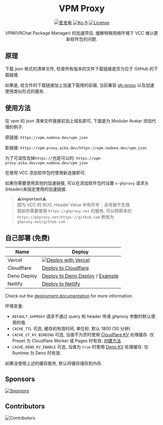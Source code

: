 <div align="center">

# VPM Proxy

[![爱发电](https://img.shields.io/badge/dynamic/json?url=https%3A%2F%2Fafdian.net%2Fapi%2Fuser%2Fget-profile%3Fuser_id%3D75e549844b5111ed8df552540025c377&query=%24.data.user.name&label=%E7%88%B1%E5%8F%91%E7%94%B5&color=%23946ce6)](https://afdian.net/a/gizmo)
[![Ko-fi](https://img.shields.io/badge/Ko--fi-%E2%9D%A4%EF%B8%8F-blue?logo=kofi&color=%23fff)](https://ko-fi.com/gizmo_)
[![License](https://img.shields.io/github/license/gizmo-ds/vpm-proxy.svg)](./LICENSE)

VPM(VRChat Package Manager) 的加速项目, 缓解<span title="🤡">特殊网络环境</span>下 VCC 难以更新软件包的问题.

</div>

## 原理

下载 json 格式的清单文件, 检查所有版本的文件下载链接是否为位于 GitHub 的下载链接.

如果是, 给文件的下载链接加上加速下载用的前缀, 当前兼容 [gh-proxy](https://github.com/hunshcn/gh-proxy) 以及加速使用类似形式的服务.

## 使用方法

在 vpm 的 json 清单文件链接前加上域名即可, 下面是为 Modular Avatar 添加代理的例子.

原链接: `https://vpm.nadena.dev/vpm.json`

新链接: `https://vpm-proxy.aika.dev/https://vpm.nadena.dev/vpm.json`

为了可读性去掉`https://`也是可以的: `https://vpm-proxy.aika.dev/vpm.nadena.dev/vpm.json`

在使用 VCC 添加软件包时使用新连接即可.

如果你需要使用其他的加速链接, 可以在添加软件包时设置 `x-ghproxy` 请求头(Header)来指定使用的加速链接.

> ⚠️**Important**⚠️<br>
> 因为 VCC 的 BUG, Header Value 中有符号 `:` 会导致不生效. <br>
> 假如你需要使用 `https://ghproxy.net` 的服务, 可以把原本的 `https://ghproxy.net/https://github.com` 修改为 `ghproxy.net/github.com`

## 自己部署 (免费)

| Name        | Deploy                                                                                                                     |
| ----------- | -------------------------------------------------------------------------------------------------------------------------- |
| Vercel      | [![Deploy with Vercel](https://vercel.com/button)](https://gg.gg/1821ge)                                                   |
| Cloudflare  | [Deploy to Cloudflare](https://nitro.unjs.io/deploy/providers/cloudflare)                                                  |
| Deno Deploy | [Deploy to Deno Deploy](https://nitro.unjs.io/deploy/providers/deno-deploy) / [Example](.github/workflows/deno-deploy.yml) |
| Netlify     | [Deploy to Netlify](https://nitro.unjs.io/deploy/providers/netlify)                                                        |

Check out the [deployment documentation](https://nitro.unjs.io/deploy) for more information.

环境变量:

- `DEFAULT_GHPROXY` 请求不通过 query 和 header 传递 ghproxy 参数时默认使用的值.
- `CACHE_TTL` 可选, 缓存的有效时间, 单位秒, 默认 1800 (30 分钟)
- `CACHE_CF_KV_BINDING` 可选, 当值不为空时使用 [Cloudflare KV](https://www.cloudflare.com/developer-platform/workers-kv/) 处理缓存. 仅 Preset 为 Cloudflare Worker 或 Pages 时有效. [创建方法](https://developers.cloudflare.com/kv/get-started/#3-create-a-kv-namespace)
- `CACHE_DENO_KV_ENABLE` 可选, 当值为 `true` 时使用 [Deno KV](https://deno.com/kv) 处理缓存. 仅 Runtime 为 Deno 时有效.

如果没使用上述的缓存服务, 默认将缓存储存到内存.

## Sponsors

[![Sponsors](https://afdian-connect.deno.dev/sponsor.svg)](https://afdian.net/a/gizmo)

## Contributors

![Contributors](https://contributors.liuli.lol/gizmo-ds/vpm-proxy/contributors.svg?align=left)

